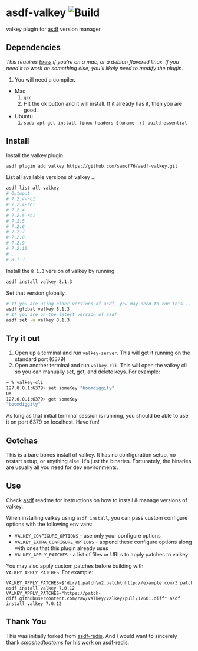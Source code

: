 # asdf-valkey ![Build](https://github.com/samof76/asdf-valkey/workflows/Build/badge.svg?branch=master)

valkey plugin for [asdf](https://github.com/asdf-vm/asdf) version manager

## Dependencies
_This requires [brew](http://brew.sh) if you're on a mac, or a debian flavored linux.  If you need it to work on something else, you'll likely need to modify the plugin._

1. You will need a compiler.
  * Mac
    1. ```gcc```
    1. Hit the ok button and it will install.  If it already has it, then you are good.
  * Ubuntu
    1. ```sudo apt-get install linux-headers-$(uname -r) build-essential```

## Install

Install the valkey plugin

```bash
asdf plugin add valkey https://github.com/samof76/asdf-valkey.git
```

List all available versions of valkey ...

```bash
asdf list all valkey
# Outuput
# 7.2.4-rc1
# 7.2.4-rc1
# 7.2.4
# 7.2.5-rc1
# 7.2.5
# 7.2.6
# 7.2.7
# 7.2.8
# 7.2.9
# 7.2.10
# ...
# 8.1.3
```

Install the `8.1.3` version of valkey by running:

```bash
asdf install valkey 8.1.3
```

Set that version globally.

```bash
# If you are using older versions of asdf, you may need to run this...
asdf global valkey 8.1.3
# If you are on the latest version of asdf
asdf set -u valkey 8.1.3
```

## Try it out
1. Open up a terminal and run `valkey-server`.  This will get it running on the standard port (6379)
1. Open another terminal and run `valkey-cli`.   This will open the valkey cli so you can manually set, get, and delete keys.  For example:
```sh
~ % valkey-cli
127.0.0.1:6379> set someKey "boomdiggity"
OK
127.0.0.1:6379> get someKey
"boomdiggity"
```
As long as that initial terminal session is running, you should be able to use it on port 6379 on localhost.  Have fun!

## Gotchas
This is a bare bones install of valkey.  It has no configuration setup, no restart setup, or anything else.  It's just the binaries.  Fortunately, the binaries are usually all you need for dev environments.

## Use

Check [asdf](https://github.com/asdf-vm/asdf) readme for instructions on how to install & manage versions of valkey.

When installing valkey using `asdf install`, you can pass custom configure options with the following env vars:

* `VALKEY_CONFIGURE_OPTIONS` - use only your configure options
* `VALKEY_EXTRA_CONFIGURE_OPTIONS` - append these configure options along with ones that this plugin already uses
* `VALKEY_APPLY_PATCHES` - a list of files or URLs to apply patches to valkey

You may also apply custom patches before building with `VALKEY_APPLY_PATCHES`. For example:

```shell
VALKEY_APPLY_PATCHES=$'dir/1.patch\n2.patch\nhttp://example.com/3.patch' asdf install valkey 7.0.12
VALKEY_APPLY_PATCHES="https://patch-diff.githubusercontent.com/raw/valkey/valkey/pull/12601.diff" asdf install valkey 7.0.12
```

## Thank You

This was initially forked from [asdf-redis](https://github.com/smashedtoatoms/asdf-redis). And I would want to sincerely thank [*smashedtoatoms*](https://github.com/smashedtoatoms) for his work on asdf-redis.
